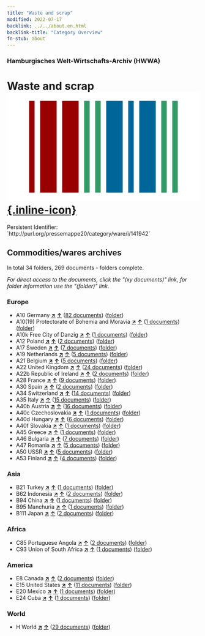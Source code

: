 ```yaml
---
title: "Waste and scrap"
modified: 2022-07-17
backlink: ../../about.en.html
backlink-title: "Category Overview"
fn-stub: about
---
```


### Hamburgisches Welt-Wirtschafts-Archiv (HWWA)

# Waste and scrap &#160; [![Wikidata](/images/Wikidata-logo.svg "Wikidata"){.inline-icon}](http://www.wikidata.org/entity/Q113375154)

<div class="hint">Persistent Identifier: `http://purl.org/pressemappe20/category/ware/i/141942`</div>







## Commodities/wares archives





In total 34 folders, 269 documents - folders complete.

_For direct access to the documents, click the "(xy documents)" link, for folder information use the "(folder)" link._



### Europe

- A10 Germany [**&nearr;**](../../../geo/i/126128/about.en.html "Germany (all folders)") [**&uarr;**](../../../geo/about.en.html#A10 "Country category system") (<a href="https://pm20.zbw.eu/iiifview/folder/wa/141942,126128" title="about: Waste and scrap : Germany" target="_blank">82 documents</a>) ([folder](../../../../folder/wa/1419xx/141942/1261xx/126128/about.en.html))
- A10(19) Protectorate of Bohemia and Moravia [**&nearr;**](../../../geo/i/140098/about.en.html "Protectorate of Bohemia and Moravia (all folders)") [**&uarr;**](../../../geo/about.en.html#A10(19) "Country category system") (<a href="https://pm20.zbw.eu/iiifview/folder/wa/141942,140098" title="about: Waste and scrap : Protectorate of Bohemia and Moravia" target="_blank">1 documents</a>) ([folder](../../../../folder/wa/1419xx/141942/1400xx/140098/about.en.html))
- A10k Free City of Danzig [**&nearr;**](../../../geo/i/140944/about.en.html "Free City of Danzig (all folders)") [**&uarr;**](../../../geo/about.en.html#A10k "Country category system") (<a href="https://pm20.zbw.eu/iiifview/folder/wa/141942,140944" title="about: Waste and scrap : Free City of Danzig" target="_blank">1 documents</a>) ([folder](../../../../folder/wa/1419xx/141942/1409xx/140944/about.en.html))
- A12 Poland [**&nearr;**](../../../geo/i/140962/about.en.html "Poland (all folders)") [**&uarr;**](../../../geo/about.en.html#A12 "Country category system") (<a href="https://pm20.zbw.eu/iiifview/folder/wa/141942,140962" title="about: Waste and scrap : Poland" target="_blank">2 documents</a>) ([folder](../../../../folder/wa/1419xx/141942/1409xx/140962/about.en.html))
- A17 Sweden [**&nearr;**](../../../geo/i/140968/about.en.html "Sweden (all folders)") [**&uarr;**](../../../geo/about.en.html#A17 "Country category system") (<a href="https://pm20.zbw.eu/iiifview/folder/wa/141942,140968" title="about: Waste and scrap : Sweden" target="_blank">7 documents</a>) ([folder](../../../../folder/wa/1419xx/141942/1409xx/140968/about.en.html))
- A19 Netherlands [**&nearr;**](../../../geo/i/140970/about.en.html "Netherlands (all folders)") [**&uarr;**](../../../geo/about.en.html#A19 "Country category system") (<a href="https://pm20.zbw.eu/iiifview/folder/wa/141942,140970" title="about: Waste and scrap : Netherlands" target="_blank">5 documents</a>) ([folder](../../../../folder/wa/1419xx/141942/1409xx/140970/about.en.html))
- A21 Belgium [**&nearr;**](../../../geo/i/140972/about.en.html "Belgium (all folders)") [**&uarr;**](../../../geo/about.en.html#A21 "Country category system") (<a href="https://pm20.zbw.eu/iiifview/folder/wa/141942,140972" title="about: Waste and scrap : Belgium" target="_blank">5 documents</a>) ([folder](../../../../folder/wa/1419xx/141942/1409xx/140972/about.en.html))
- A22 United Kingdom [**&nearr;**](../../../geo/i/140974/about.en.html "United Kingdom (all folders)") [**&uarr;**](../../../geo/about.en.html#A22 "Country category system") (<a href="https://pm20.zbw.eu/iiifview/folder/wa/141942,140974" title="about: Waste and scrap : United Kingdom" target="_blank">24 documents</a>) ([folder](../../../../folder/wa/1419xx/141942/1409xx/140974/about.en.html))
- A22b Republic of Ireland [**&nearr;**](../../../geo/i/140976/about.en.html "Republic of Ireland (all folders)") [**&uarr;**](../../../geo/about.en.html#A22b "Country category system") (<a href="https://pm20.zbw.eu/iiifview/folder/wa/141942,140976" title="about: Waste and scrap : Republic of Ireland" target="_blank">2 documents</a>) ([folder](../../../../folder/wa/1419xx/141942/1409xx/140976/about.en.html))
- A28 France [**&nearr;**](../../../geo/i/140982/about.en.html "France (all folders)") [**&uarr;**](../../../geo/about.en.html#A28 "Country category system") (<a href="https://pm20.zbw.eu/iiifview/folder/wa/141942,140982" title="about: Waste and scrap : France" target="_blank">9 documents</a>) ([folder](../../../../folder/wa/1419xx/141942/1409xx/140982/about.en.html))
- A30 Spain [**&nearr;**](../../../geo/i/140984/about.en.html "Spain (all folders)") [**&uarr;**](../../../geo/about.en.html#A30 "Country category system") (<a href="https://pm20.zbw.eu/iiifview/folder/wa/141942,140984" title="about: Waste and scrap : Spain" target="_blank">2 documents</a>) ([folder](../../../../folder/wa/1419xx/141942/1409xx/140984/about.en.html))
- A34 Switzerland [**&nearr;**](../../../geo/i/141007/about.en.html "Switzerland (all folders)") [**&uarr;**](../../../geo/about.en.html#A34 "Country category system") (<a href="https://pm20.zbw.eu/iiifview/folder/wa/141942,141007" title="about: Waste and scrap : Switzerland" target="_blank">14 documents</a>) ([folder](../../../../folder/wa/1419xx/141942/1410xx/141007/about.en.html))
- A35 Italy [**&nearr;**](../../../geo/i/141008/about.en.html "Italy (all folders)") [**&uarr;**](../../../geo/about.en.html#A35 "Country category system") (<a href="https://pm20.zbw.eu/iiifview/folder/wa/141942,141008" title="about: Waste and scrap : Italy" target="_blank">15 documents</a>) ([folder](../../../../folder/wa/1419xx/141942/1410xx/141008/about.en.html))
- A40b Austria [**&nearr;**](../../../geo/i/141731/about.en.html "Austria (all folders)") [**&uarr;**](../../../geo/about.en.html#A40b "Country category system") (<a href="https://pm20.zbw.eu/iiifview/folder/wa/141942,141731" title="about: Waste and scrap : Austria" target="_blank">16 documents</a>) ([folder](../../../../folder/wa/1419xx/141942/1417xx/141731/about.en.html))
- A40c Czechoslovakia [**&nearr;**](../../../geo/i/141022/about.en.html "Czechoslovakia (all folders)") [**&uarr;**](../../../geo/about.en.html#A40c "Country category system") (<a href="https://pm20.zbw.eu/iiifview/folder/wa/141942,141022" title="about: Waste and scrap : Czechoslovakia" target="_blank">1 documents</a>) ([folder](../../../../folder/wa/1419xx/141942/1410xx/141022/about.en.html))
- A40d Hungary [**&nearr;**](../../../geo/i/141025/about.en.html "Hungary (all folders)") [**&uarr;**](../../../geo/about.en.html#A40d "Country category system") (<a href="https://pm20.zbw.eu/iiifview/folder/wa/141942,141025" title="about: Waste and scrap : Hungary" target="_blank">6 documents</a>) ([folder](../../../../folder/wa/1419xx/141942/1410xx/141025/about.en.html))
- A40f Slovakia [**&nearr;**](../../../geo/i/141029/about.en.html "Slovakia (all folders)") [**&uarr;**](../../../geo/about.en.html#A40f "Country category system") (<a href="https://pm20.zbw.eu/iiifview/folder/wa/141942,141029" title="about: Waste and scrap : Slovakia" target="_blank">1 documents</a>) ([folder](../../../../folder/wa/1419xx/141942/1410xx/141029/about.en.html))
- A45 Greece [**&nearr;**](../../../geo/i/141037/about.en.html "Greece (all folders)") [**&uarr;**](../../../geo/about.en.html#A45 "Country category system") (<a href="https://pm20.zbw.eu/iiifview/folder/wa/141942,141037" title="about: Waste and scrap : Greece" target="_blank">1 documents</a>) ([folder](../../../../folder/wa/1419xx/141942/1410xx/141037/about.en.html))
- A46 Bulgaria [**&nearr;**](../../../geo/i/141039/about.en.html "Bulgaria (all folders)") [**&uarr;**](../../../geo/about.en.html#A46 "Country category system") (<a href="https://pm20.zbw.eu/iiifview/folder/wa/141942,141039" title="about: Waste and scrap : Bulgaria" target="_blank">7 documents</a>) ([folder](../../../../folder/wa/1419xx/141942/1410xx/141039/about.en.html))
- A47 Romania [**&nearr;**](../../../geo/i/141040/about.en.html "Romania (all folders)") [**&uarr;**](../../../geo/about.en.html#A47 "Country category system") (<a href="https://pm20.zbw.eu/iiifview/folder/wa/141942,141040" title="about: Waste and scrap : Romania" target="_blank">5 documents</a>) ([folder](../../../../folder/wa/1419xx/141942/1410xx/141040/about.en.html))
- A50 USSR [**&nearr;**](../../../geo/i/141043/about.en.html "USSR (all folders)") [**&uarr;**](../../../geo/about.en.html#A50 "Country category system") (<a href="https://pm20.zbw.eu/iiifview/folder/wa/141942,141043" title="about: Waste and scrap : USSR" target="_blank">5 documents</a>) ([folder](../../../../folder/wa/1419xx/141942/1410xx/141043/about.en.html))
- A53 Finland [**&nearr;**](../../../geo/i/141046/about.en.html "Finland (all folders)") [**&uarr;**](../../../geo/about.en.html#A53 "Country category system") (<a href="https://pm20.zbw.eu/iiifview/folder/wa/141942,141046" title="about: Waste and scrap : Finland" target="_blank">4 documents</a>) ([folder](../../../../folder/wa/1419xx/141942/1410xx/141046/about.en.html))

### Asia

- B21 Turkey [**&nearr;**](../../../geo/i/141111/about.en.html "Turkey (all folders)") [**&uarr;**](../../../geo/about.en.html#B21 "Country category system") (<a href="https://pm20.zbw.eu/iiifview/folder/wa/141942,141111" title="about: Waste and scrap : Turkey" target="_blank">1 documents</a>) ([folder](../../../../folder/wa/1419xx/141942/1411xx/141111/about.en.html))
- B62 Indonesia [**&nearr;**](../../../geo/i/141218/about.en.html "Indonesia (all folders)") [**&uarr;**](../../../geo/about.en.html#B62 "Country category system") (<a href="https://pm20.zbw.eu/iiifview/folder/wa/141942,141218" title="about: Waste and scrap : Indonesia" target="_blank">2 documents</a>) ([folder](../../../../folder/wa/1419xx/141942/1412xx/141218/about.en.html))
- B94 China [**&nearr;**](../../../geo/i/141253/about.en.html "China (all folders)") [**&uarr;**](../../../geo/about.en.html#B94 "Country category system") (<a href="https://pm20.zbw.eu/iiifview/folder/wa/141942,141253" title="about: Waste and scrap : China" target="_blank">1 documents</a>) ([folder](../../../../folder/wa/1419xx/141942/1412xx/141253/about.en.html))
- B95 Manchuria [**&nearr;**](../../../geo/i/141258/about.en.html "Manchuria (all folders)") [**&uarr;**](../../../geo/about.en.html#B95 "Country category system") (<a href="https://pm20.zbw.eu/iiifview/folder/wa/141942,141258" title="about: Waste and scrap : Manchuria" target="_blank">1 documents</a>) ([folder](../../../../folder/wa/1419xx/141942/1412xx/141258/about.en.html))
- B111 Japan [**&nearr;**](../../../geo/i/141272/about.en.html "Japan (all folders)") [**&uarr;**](../../../geo/about.en.html#B111 "Country category system") (<a href="https://pm20.zbw.eu/iiifview/folder/wa/141942,141272" title="about: Waste and scrap : Japan" target="_blank">2 documents</a>) ([folder](../../../../folder/wa/1419xx/141942/1412xx/141272/about.en.html))

### Africa

- C85 Portuguese Angola [**&nearr;**](../../../geo/i/141449/about.en.html "Portuguese Angola (all folders)") [**&uarr;**](../../../geo/about.en.html#C85 "Country category system") (<a href="https://pm20.zbw.eu/iiifview/folder/wa/141942,141449" title="about: Waste and scrap : Portuguese Angola" target="_blank">2 documents</a>) ([folder](../../../../folder/wa/1419xx/141942/1414xx/141449/about.en.html))
- C93 Union of South Africa [**&nearr;**](../../../geo/i/141454/about.en.html "Union of South Africa (all folders)") [**&uarr;**](../../../geo/about.en.html#C93 "Country category system") (<a href="https://pm20.zbw.eu/iiifview/folder/wa/141942,141454" title="about: Waste and scrap : Union of South Africa" target="_blank">1 documents</a>) ([folder](../../../../folder/wa/1419xx/141942/1414xx/141454/about.en.html))

### America

- E8 Canada [**&nearr;**](../../../geo/i/141644/about.en.html "Canada (all folders)") [**&uarr;**](../../../geo/about.en.html#E8 "Country category system") (<a href="https://pm20.zbw.eu/iiifview/folder/wa/141942,141644" title="about: Waste and scrap : Canada" target="_blank">2 documents</a>) ([folder](../../../../folder/wa/1419xx/141942/1416xx/141644/about.en.html))
- E15 United States [**&nearr;**](../../../geo/i/141653/about.en.html "United States (all folders)") [**&uarr;**](../../../geo/about.en.html#E15 "Country category system") (<a href="https://pm20.zbw.eu/iiifview/folder/wa/141942,141653" title="about: Waste and scrap : United States" target="_blank">11 documents</a>) ([folder](../../../../folder/wa/1419xx/141942/1416xx/141653/about.en.html))
- E20 Mexico [**&nearr;**](../../../geo/i/141657/about.en.html "Mexico (all folders)") [**&uarr;**](../../../geo/about.en.html#E20 "Country category system") (<a href="https://pm20.zbw.eu/iiifview/folder/wa/141942,141657" title="about: Waste and scrap : Mexico" target="_blank">1 documents</a>) ([folder](../../../../folder/wa/1419xx/141942/1416xx/141657/about.en.html))
- E24 Cuba [**&nearr;**](../../../geo/i/141659/about.en.html "Cuba (all folders)") [**&uarr;**](../../../geo/about.en.html#E24 "Country category system") (<a href="https://pm20.zbw.eu/iiifview/folder/wa/141942,141659" title="about: Waste and scrap : Cuba" target="_blank">1 documents</a>) ([folder](../../../../folder/wa/1419xx/141942/1416xx/141659/about.en.html))

### World

- H World [**&nearr;**](../../../geo/i/141728/about.en.html "World (all folders)") [**&uarr;**](../../../geo/about.en.html#H "Country category system") (<a href="https://pm20.zbw.eu/iiifview/folder/wa/141942,141728" title="about: Waste and scrap : World" target="_blank">29 documents</a>) ([folder](../../../../folder/wa/1419xx/141942/1417xx/141728/about.en.html))








